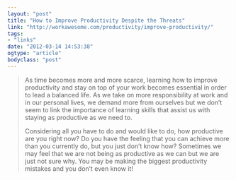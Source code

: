 ```yaml
---
layout: "post"
title: "How to Improve Productivity Despite the Threats"
link: "http://workawesome.com/productivity/improve-productivity/"
tags: 
- "links"
date: "2012-03-14 14:53:38"
ogtype: "article"
bodyclass: "post"
---
```


> As time becomes more and more scarce, learning how to improve productivity and stay on top of your work becomes essential in order to lead a balanced life. As we take on more responsibility at work and in our personal lives, we demand more from ourselves but we don’t seem to link the importance of learning skills that assist us with staying as productive as we need to.
> 
> Considering all you have to do and would like to do, how productive are you right now? Do you have the feeling that you can achieve more than you currently do, but you just don’t know how? Sometimes we may feel that we are not being as productive as we can but we are just not sure why. You may be making the biggest productivity mistakes and you don’t even know it!